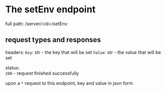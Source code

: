 # The setEnv endpoint

full path: /server/<id\>/setEnv
## request types and responses

headers:
`Key`: str - the key that will be set
`Value`: str - the value that will be set

status:     
`200` - request finished successfully <br>

upon a `*` request to this endpoint, key and value in json form